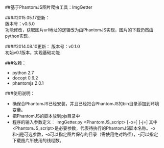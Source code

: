 ##基于PhantomJS图片爬虫工具：ImgGetter   
   
####2015.05.17更新：    
版本号：v0.5.0   
功能修改，获取图片url地址的逻辑改为由PhantomJS实现，图片的下载仍然由python实现。   
   
####2014.08.10更新：
版本号：v0.1.0   
初始v0.1版本，实现基础功能   
   
###依赖：   
* python      2.7   
* docopt      0.6.2   
* phantomjs   2.0.1   
     
###使用说明：   

* 确保合PhantomJS已经安装，并且已经把合PhantomJS的bin目录添加到环境变量。   
* 把PhantomJS的脚本放到pjs目录中   
* 程序的输入参数定义：
        ImgGetter.py <PhantomJS_script> [-o=<output path>] [-j=<number of threads>]
其中<PhantomJS_script>是必要参数，代表待执行的PhantomJS脚本名称。-o和-j是可选参数，-o可以指定图片保存的目录（需使用绝对路径），-j可以指定下载图片所使用的线程数。   
   
